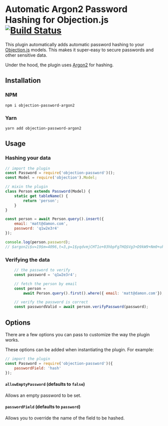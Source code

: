 # Automatic Argon2 Password Hashing for Objection.js [![Build Status](https://travis-ci.org/scoutforpets/objection-password.svg?branch=master)](https://travis-ci.org/scoutforpets/objection-password)

This plugin automatically adds automatic password hashing to your [Objection.js](https://github.com/Vincit/objection.js/) models. This makes it super-easy to secure passwords and other sensitive data.

Under the hood, the plugin uses [Argon2](https://en.wikipedia.org/wiki/Argon2) for hashing.

## Installation

### NPM
`npm i objection-password-argon2`

### Yarn
`yarn add objection-password-argon2`

## Usage

### Hashing your data

```js
// import the plugin
const Password = require('objection-password')();
const Model = require('objection').Model;

// mixin the plugin
class Person extends Password(Model) {
    static get tableName() {
        return 'person';
    }
}

const person = await Person.query().insert({
    email: 'matt@damon.com',
    password: 'q1w2e3r4'
});

console.log(person.password);
// $argon2i$v=19$m=4096,t=3,p=1$yqdvmjCHT1o+03hbpFg7HQ$Vg3+D9kW9+Nm0+ukCzKNWLb0h8iPQdTkD/HYHrxInhA
```

### Verifying the data
```js
    // the password to verify
    const password = 'q1w2e3r4';

    // fetch the person by email
    const person =
        await Person.query().first().where({ email: 'matt@damon.com'});

    // verify the password is correct
    const passwordValid = await person.verifyPassword(password);
```

## Options

There are a few options you can pass to customize the way the plugin works.

These options can be added when instantiating the plugin. For example:

```js
// import the plugin
const Password = require('objection-password')({
    passwordField: 'hash'
});
```

#### `allowEmptyPassword` (defaults to `false`)
Allows an empty password to be set.

#### `passwordField` (defaults to `password`)
Allows you to override the name of the field to be hashed.
